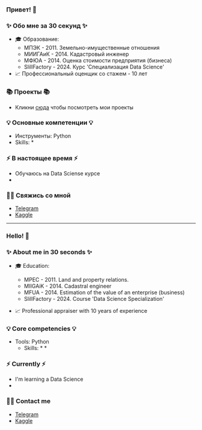 ### Привет! 👋

### ✨ Обо мне за 30 секунд ✨ 
* 🎓 Образование:
  - МПЭК - 2011. Земельно-имущественные отношения
  - МИИГАиК - 2014. Кадастровый инженер
  - МФЮА - 2014. Оценка стоимости предприятия (бизнеса)
  - SlillFactory - 2024. Курс 'Cпециализация Data Science'
* 📈 Профессиональный оценщик со стажем - 10 лет


### 📚 Проекты 📚

* Кликни [сюда](https://github.com/emozdir/Data_sciense) чтобы посмотреть мои проекты

### 💡 Основные компетенции 💡
- Инструменты: Python
- Skills: 
    * 

### ⚡️ В настоящее время ⚡️
- Обучаюсь на Data Sciense курсе
- 

### 🙌🏻 Свяжись со мной
- [Telegram]()
- [Kaggle]()

---

### Hello! 👋

### ✨ About me in 30 seconds ✨ 
* 🎓 Education:
  - MPEC - 2011. Land and property relations.
  - MIIGAiK - 2014. Cadastral engineer
  - MFUA - 2014. Estimation of the value of an enterprise (business)
  - SlillFactory - 2024. Course 'Data Science Specialization'

* 📈 Professional appraiser with 10 years of experience

### 💡 Core competencies 💡
- Tools: Python
  - Skills:
    * 
    * 

### ⚡️ Currently ⚡️
- I'm learning a Data Science
-  

### 🙌🏻 Contact me
- [Telegram]()
- [Kaggle]()
